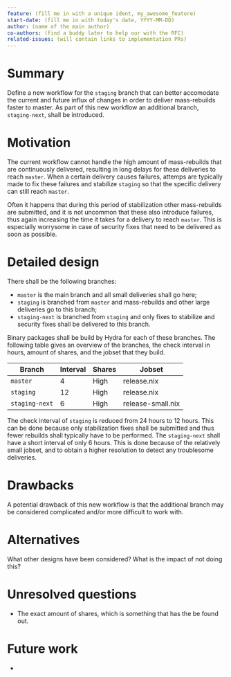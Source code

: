 ```yaml
---
feature: (fill me in with a unique ident, my_awesome_feature)
start-date: (fill me in with today's date, YYYY-MM-DD)
author: (name of the main author)
co-authors: (find a buddy later to help our with the RFC)
related-issues: (will contain links to implementation PRs)
---
```


# Summary
[summary]: #summary

Define a new workflow for the `staging` branch that can better accomodate the
current and future influx of changes in order to deliver mass-rebuilds faster to
master. As part of this new workflow an additional branch, `staging-next`, shall
be introduced.


# Motivation
[motivation]: #motivation

The current workflow cannot handle the high amount of mass-rebuilds that are
continuously delivered, resulting in long delays for these deliveries to reach
`master`. When a certain delivery causes failures, attemps are typically made to
fix these failures and stabilize `staging` so that the specific delivery can still
reach `master`.

Often it happens that during this period of stabilization other mass-rebuilds
are submitted, and it is not uncommon that these also introduce failures, thus
again increasing the time it takes for a delivery to reach `master`. This is
especially worrysome in case of security fixes that need to be delivered as soon
as possible.

# Detailed design
[design]: #detailed-design

There shall be the following branches:
- `master` is the main branch and all small deliveries shall go here;
- `staging` is branched from `master` and mass-rebuilds and other large deliveries go to this branch;
- `staging-next` is branched from `staging` and only fixes to stabilize and security fixes shall be delivered to this branch.

Binary packages shall be build by Hydra for each of these branches. The
following table gives an overview of the branches, the check interval in hours,
amount of shares, and the jobset that they build.


| Branch         | Interval | Shares | Jobset
|----------------|----------|--------|-----------
| `master`       | 4        | High   | release.nix
| `staging`      | 12       | High   | release.nix
| `staging-next` | 6        | High   | release-small.nix


The check interval of `staging` is reduced from 24 hours to 12 hours. This can
be done because only stabilization fixes shall be submitted and thus fewer
rebuilds shall typically have to be performed. The `staging-next` shall have a
short interval of only 6 hours. This is done because of the relatively small
jobset, and to obtain a higher resolution to detect any troublesome deliveries.


# Drawbacks
[drawbacks]: #drawbacks

A potential drawback of this new workflow is that the additional branch may be considered complicated and/or more difficult to work with.

# Alternatives
[alternatives]: #alternatives

What other designs have been considered? What is the impact of not doing this?

# Unresolved questions
[unresolved]: #unresolved-questions

- The exact amount of shares, which is something that has the be found out.

# Future work
[future]: #future-work

-